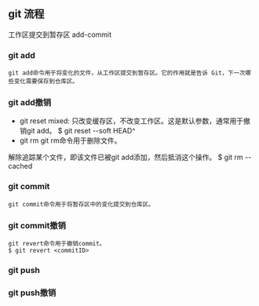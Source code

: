 


## git 流程
工作区提交到暂存区 add-commit

### git add
```
git add命令用于将变化的文件，从工作区提交到暂存区。它的作用就是告诉 Git，下一次哪些变化需要保存到仓库区。
```
### git add撤销

- git reset mixed: 只改变缓存区，不改变工作区。这是默认参数，通常用于撤销git add。
$ git reset --soft HEAD^
- git rm
  git rm命令用于删除文件。

解除追踪某个文件，即该文件已被git add添加，然后抵消这个操作。
$ git rm --cached <fileName>


### git commit
```
git commit命令用于将暂存区中的变化提交到仓库区。
```

### git commit撤销
```
git revert命令用于撤销commit。
$ git revert <commitID>
```



### git push



### git push撤销